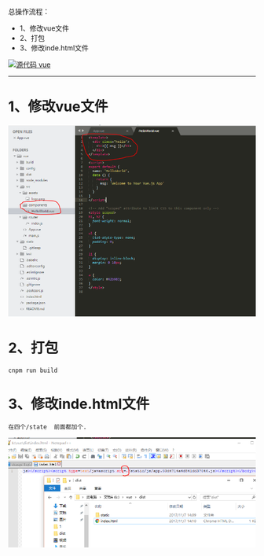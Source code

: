 总操作流程：
- 1、修改vue文件
- 2、打包
- 3、修改inde.html文件

[![](https://img.shields.io/badge/源码-vue-blue.svg "源代码 vue")](https://github.com/lidekai/vue.git)

----------
# 1、修改vue文件
![](image/2-1.png)

# 2、打包
```
cnpm run build
```
# 3、修改inde.html文件
`在四个/state  前面都加个.`

![](image/2-2.png)